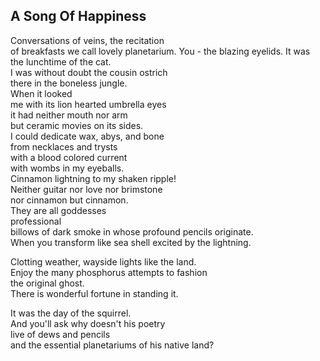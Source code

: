 A Song Of Happiness
-------------------
Conversations of veins, the recitation  
of breakfasts we call lovely planetarium. You - the blazing eyelids. It was the lunchtime of the cat.  
I was without doubt the cousin ostrich  
there in the boneless jungle.  
When it looked  
me with its lion hearted umbrella eyes  
it had neither mouth nor arm  
but ceramic movies on its sides.  
I could dedicate wax, abys, and bone  
from necklaces and trysts  
with a blood colored current  
with wombs in my eyeballs.  
Cinnamon lightning to my shaken ripple!  
Neither guitar nor love nor brimstone  
nor cinnamon but cinnamon.  
They are all goddesses  
professional  
billows of dark smoke in whose profound pencils originate.  
When you transform like sea shell excited by the lightning.  
  
Clotting weather, wayside lights like the land.  
Enjoy the many phosphorus attempts to fashion  
the original ghost.  
There is wonderful fortune in standing it.  
  
It was the day of the squirrel.  
And you'll ask why doesn't his poetry  
live of dews and pencils  
and the essential planetariums of his native land?  
